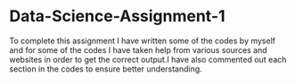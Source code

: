 # Data-Science-Assignment-1
To complete this assignment I have written some of the codes by myself and for some of the codes I have taken help from various sources and websites in order to get the correct output.I have also commented out each section in the codes to ensure better understanding.
